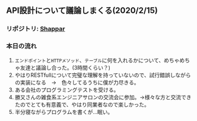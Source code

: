 ## API設計について議論しまくる(2020/2/15)

### リポジトリ: [Shappar](https://github.com/Hirochon/Shappar)

### 本日の流れ
1. `エンドポイント`と`HTTPメソッド`、`テーブル`に何を入れるかについて、めちゃめちゃ友達と議論し合った。(3時間くらい？)
2. やはりRESTfullについて完璧な理解を持っていないので、試行錯誤しながらの実装になる　→　色々してるうちに僕が力尽きる。
3. ある会社のプログラミングテストを受ける。
4. 勝又さんの雑食系エンジニアサロンの交流会に参加。→様々な方と交流できたのでとても有意義で、やはり同業者なので楽しかった。
5. 半分寝ながらプログラムを書くが...眠い。